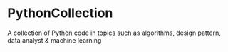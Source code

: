 # PythonCollection
A collection of Python code in topics such as algorithms, design pattern, data analyst &amp; machine learning
